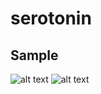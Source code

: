 # serotonin

## Sample

![alt text](https://i.im.ge/2021/09/15/TwWlzG.png)
![alt text](https://i.im.ge/2021/09/15/TwWuOx.png)